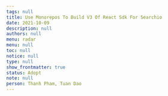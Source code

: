 ```yaml
---
tags: null
title: Use Monorepos To Build V3 Of React Sdk For Searchio
date: 2021-10-09
description: null
authors: null
menu: radar
menu: null
toc: null
notice: null
type: null
show_frontmatter: true
status: Adopt
note: null
person: Thanh Pham, Tuan Dao
---
```


